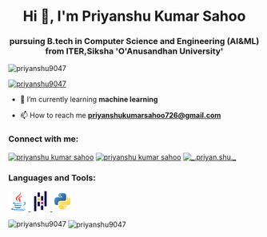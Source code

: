 <h1 align="center">Hi 👋, I'm Priyanshu Kumar Sahoo</h1>
<h3 align="center">pursuing B.tech in Computer Science and Engineering (AI&ML) from ITER,Siksha 'O'Anusandhan University'</h3>

<p align="left"> <img src="https://komarev.com/ghpvc/?username=priyanshu9047&label=Profile%20views&color=0e75b6&style=flat" alt="priyanshu9047" /> </p>

<p align="left"> <a href="https://github.com/ryo-ma/github-profile-trophy"><img src="https://github-profile-trophy.vercel.app/?username=priyanshu9047" alt="priyanshu9047" /></a> </p>

- 🌱 I’m currently learning **machine learning**

- 📫 How to reach me **priyanshukumarsahoo726@gmail.com**

<h3 align="left">Connect with me:</h3>
<p align="left">
<a href="https://linkedin.com/in/priyanshu kumar sahoo" target="blank"><img align="center" src="https://raw.githubusercontent.com/rahuldkjain/github-profile-readme-generator/master/src/images/icons/Social/linked-in-alt.svg" alt="priyanshu kumar sahoo" height="30" width="40" /></a>
<a href="https://fb.com/priyanshu kumar sahoo" target="blank"><img align="center" src="https://raw.githubusercontent.com/rahuldkjain/github-profile-readme-generator/master/src/images/icons/Social/facebook.svg" alt="priyanshu kumar sahoo" height="30" width="40" /></a>
<a href="https://instagram.com/_.priyan.shu._" target="blank"><img align="center" src="https://raw.githubusercontent.com/rahuldkjain/github-profile-readme-generator/master/src/images/icons/Social/instagram.svg" alt="_.priyan.shu._" height="30" width="40" /></a>
</p>

<h3 align="left">Languages and Tools:</h3>
<p align="left"> <a href="https://www.java.com" target="_blank" rel="noreferrer"> <img src="https://raw.githubusercontent.com/devicons/devicon/master/icons/java/java-original.svg" alt="java" width="40" height="40"/> </a> <a href="https://pandas.pydata.org/" target="_blank" rel="noreferrer"> <img src="https://raw.githubusercontent.com/devicons/devicon/2ae2a900d2f041da66e950e4d48052658d850630/icons/pandas/pandas-original.svg" alt="pandas" width="40" height="40"/> </a> <a href="https://www.python.org" target="_blank" rel="noreferrer"> <img src="https://raw.githubusercontent.com/devicons/devicon/master/icons/python/python-original.svg" alt="python" width="40" height="40"/> </a> </p>

<p><img align="left" src="https://github-readme-stats.vercel.app/api/top-langs?username=priyanshu9047&show_icons=true&locale=en&layout=compact" alt="priyanshu9047" /></p>

<p>&nbsp;<img align="center" src="https://github-readme-stats.vercel.app/api?username=priyanshu9047&show_icons=true&locale=en" alt="priyanshu9047" /></p>

